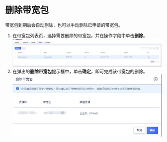 # 删除带宽包
带宽包到期后会自动删除，也可以手动删除已申请的带宽包。
1. 在带宽包列表页，选择需要删除的带宽包，并在操作字段中单击**删除**。
![image](/images/23.png)
2. 在弹出的**删除带宽包**提示框中，单击**确定**，即可完成该带宽包的删除。
![image](/images/24.png)
